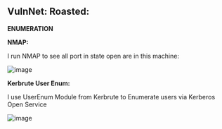 ## VulnNet: Roasted:

****ENUMERATION****

**NMAP:**

I run NMAP to see all port in state open are in this machine:

![image](https://user-images.githubusercontent.com/79543461/175721449-95047f5c-dd39-4894-b5d0-0921391abda2.png)

**Kerbrute User Enum:**

I use UserEnum Module from Kerbrute to Enumerate users via Kerberos Open Service

![image](https://user-images.githubusercontent.com/79543461/175765882-a3e1b6fb-5aee-4ae0-a907-0c044979ffc4.png)
